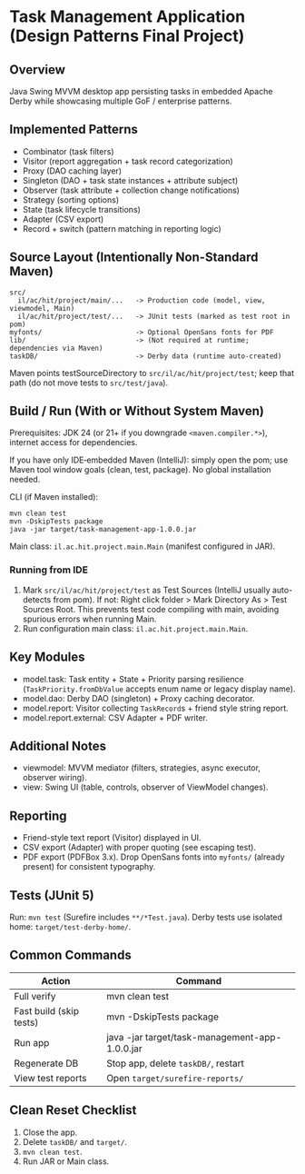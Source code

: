 # Task Management Application (Design Patterns Final Project)

## Overview
Java Swing MVVM desktop app persisting tasks in embedded Apache Derby while showcasing multiple GoF / enterprise patterns.

## Implemented Patterns
- Combinator (task filters)
- Visitor (report aggregation + task record categorization)
- Proxy (DAO caching layer)
- Singleton (DAO + task state instances + attribute subject)
- Observer (task attribute + collection change notifications)
- Strategy (sorting options)
- State (task lifecycle transitions)
- Adapter (CSV export)
- Record + switch (pattern matching in reporting logic)

## Source Layout (Intentionally Non-Standard Maven)
```
src/
  il/ac/hit/project/main/...   -> Production code (model, view, viewmodel, Main)
  il/ac/hit/project/test/...   -> JUnit tests (marked as test root in pom)
myfonts/                       -> Optional OpenSans fonts for PDF
lib/                           -> (Not required at runtime; dependencies via Maven)
taskDB/                        -> Derby data (runtime auto-created)
```
Maven points testSourceDirectory to `src/il/ac/hit/project/test`; keep that path (do not move tests to `src/test/java`).

## Build / Run (With or Without System Maven)
Prerequisites: JDK 24 (or 21+ if you downgrade `<maven.compiler.*>`), internet access for dependencies.

If you have only IDE‑embedded Maven (IntelliJ): simply open the pom; use Maven tool window goals (clean, test, package). No global installation needed.

CLI (if Maven installed):
```
mvn clean test
mvn -DskipTests package
java -jar target/task-management-app-1.0.0.jar
```
Main class: `il.ac.hit.project.main.Main` (manifest configured in JAR).
### Running from IDE
1. Mark `src/il/ac/hit/project/test` as Test Sources (IntelliJ usually auto-detects from pom). If not: Right click folder > Mark Directory As > Test Sources Root. This prevents test code compiling with main, avoiding spurious errors when running Main.
2. Run configuration main class: `il.ac.hit.project.main.Main`.

## Key Modules
- model.task: Task entity + State + Priority parsing resilience (`TaskPriority.fromDbValue` accepts enum name or legacy display name).
- model.dao: Derby DAO (singleton) + Proxy caching decorator.
- model.report: Visitor collecting `TaskRecord`s + friend style string report.
- model.report.external: CSV Adapter + PDF writer.

## Additional Notes
- viewmodel: MVVM mediator (filters, strategies, async executor, observer wiring).
- view: Swing UI (table, controls, observer of ViewModel changes).
## Reporting
- Friend-style text report (Visitor) displayed in UI.
- CSV export (Adapter) with proper quoting (see escaping test).
- PDF export (PDFBox 3.x). Drop OpenSans fonts into `myfonts/` (already present) for consistent typography.

## Tests (JUnit 5)
Run: `mvn test` (Surefire includes `**/*Test.java`). Derby tests use isolated home: `target/test-derby-home/`.

## Common Commands
| Action | Command |
|--------|---------|
| Full verify | mvn clean test |
| Fast build (skip tests) | mvn -DskipTests package |
| Run app | java -jar target/task-management-app-1.0.0.jar |
| Regenerate DB | Stop app, delete `taskDB/`, restart |
| View test reports | Open `target/surefire-reports/` |


## Clean Reset Checklist
1. Close the app.
2. Delete `taskDB/` and `target/`.
3. `mvn clean test`.
4. Run JAR or Main class.


